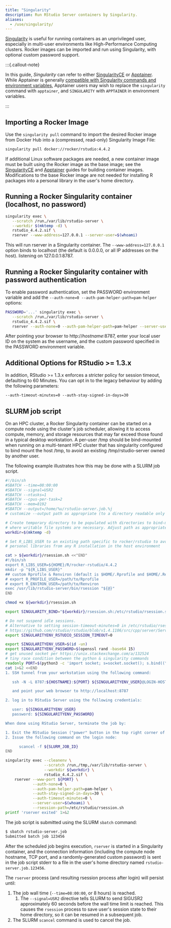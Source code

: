 ```yaml
---
title: "Singularity"
description: Run RStudio Server containers by Singularity.
aliases:
  - /use/singularity/
---
```


[Singularity](https://docs.sylabs.io/guides/latest/user-guide/) is useful for running containers as an unprivileged user, especially in multi-user environments like High-Performance Computing clusters.
Rocker images can be imported and run using Singularity, with optional custom password support.

:::{.callout-note}

In this guide, *Singularity* can refer to either [SingularityCE](https://sylabs.io/singularity/) or [Apptainer](https://apptainer.org/).
While Apptainer is generally [compatible with Singularity commands and environment variables](https://apptainer.org/docs/user/latest/singularity_compatibility.html), Apptainer users may wish to replace the `singularity` command with `apptainer`, and `SINGULARITY` with `APPTAINER` in environment variables.

:::

## Importing a Rocker Image

Use the `singularity pull` command to import the desired Rocker image from Docker Hub into a (compressed, read-only) Singularity Image File:

```bash
singularity pull docker://rocker/rstudio:4.4.2
```

If additional Linux software packages are needed, a new container image must be built using the Rocker image as the base image; see the [SingularityCE](https://docs.sylabs.io/guides/latest/user-guide/build_a_container.html) and [Apptainer](https://apptainer.org/docs/user/latest/build_a_container.html) guides for building container images.
Modifications to the base Rocker image are not needed for installing R packages into a personal library in the user's home directory.

## Running a Rocker Singularity container (localhost, no password)

```bash
singularity exec \
   --scratch /run,/var/lib/rstudio-server \
   --workdir $(mktemp -d) \
   rstudio_4.4.2.sif \
   rserver --www-address=127.0.0.1 --server-user=$(whoami)
```

This will run rserver in a Singularity container.
The `--www-address=127.0.0.1` option binds to localhost (the default is 0.0.0.0, or all IP addresses on the host).
listening on 127.0.0.1:8787.

## Running a Rocker Singularity container with password authentication

To enable password authentication, set the PASSWORD environment variable and add the `--auth-none=0 --auth-pam-helper-path=pam-helper` options:

```bash
PASSWORD='...' singularity exec \
   --scratch /run,/var/lib/rstudio-server \
   rstudio_4.4.2.sif \
   rserver --auth-none=0 --auth-pam-helper-path=pam-helper --server-user=$(whoami)
```

After pointing your browser to http://*hostname*:8787, enter your local user ID on the system as the username, and the custom password specified in the PASSWORD environment variable.

## Additional Options for RStudio >= 1.3.x

In addition, RStudio >= 1.3.x enforces a stricter policy for session timeout, defaulting to 60 Minutes. You can opt in to the legacy behaviour by adding the following parameters:

```default
--auth-timeout-minutes=0 --auth-stay-signed-in-days=30
```

## SLURM job script

On an HPC cluster, a Rocker Singularity container can be started on a compute node using the cluster's job scheduler, allowing it to access compute, memory, and storage resources that may far exceed those found in a typical desktop workstation.
A per-user /tmp should be bind-mounted when running on a multi-tenant HPC cluster that has singularity configured to bind mount the host /tmp, to avoid an existing /tmp/rstudio-server owned by another user.

The following example illustrates how this may be done with a SLURM job script.

```sh
#!/bin/sh
#SBATCH --time=08:00:00
#SBATCH --signal=USR2
#SBATCH --ntasks=1
#SBATCH --cpus-per-task=2
#SBATCH --mem=8192
#SBATCH --output=/home/%u/rstudio-server.job.%j
# customize --output path as appropriate (to a directory readable only by the user!)

# Create temporary directory to be populated with directories to bind-mount in the container
# where writable file systems are necessary. Adjust path as appropriate for your computing environment.
workdir=$(mktemp -d)

# Set R_LIBS_USER to an existing path specific to rocker/rstudio to avoid conflicts with
# personal libraries from any R installation in the host environment

cat > ${workdir}/rsession.sh <<"END"
#!/bin/sh
export R_LIBS_USER=${HOME}/R/rocker-rstudio/4.4.2
mkdir -p "${R_LIBS_USER}"
## custom Rprofile & Renviron (default is $HOME/.Rprofile and $HOME/.Renviron)
# export R_PROFILE_USER=/path/to/Rprofile
# export R_ENVIRON_USER=/path/to/Renviron
exec /usr/lib/rstudio-server/bin/rsession "${@}"
END

chmod +x ${workdir}/rsession.sh

export SINGULARITY_BIND="${workdir}/rsession.sh:/etc/rstudio/rsession.sh"

# Do not suspend idle sessions.
# Alternative to setting session-timeout-minutes=0 in /etc/rstudio/rsession.conf
# https://github.com/rstudio/rstudio/blob/v1.4.1106/src/cpp/server/ServerSessionManager.cpp#L126
export SINGULARITYENV_RSTUDIO_SESSION_TIMEOUT=0

export SINGULARITYENV_USER=$(id -un)
export SINGULARITYENV_PASSWORD=$(openssl rand -base64 15)
# get unused socket per https://unix.stackexchange.com/a/132524
# tiny race condition between the python & singularity commands
readonly PORT=$(python3 -c 'import socket; s=socket.socket(); s.bind(("", 0)); print(s.getsockname()[1]); s.close()')
cat 1>&2 <<END
1. SSH tunnel from your workstation using the following command:

   ssh -N -L 8787:${HOSTNAME}:${PORT} ${SINGULARITYENV_USER}@LOGIN-HOST

   and point your web browser to http://localhost:8787

2. log in to RStudio Server using the following credentials:

   user: ${SINGULARITYENV_USER}
   password: ${SINGULARITYENV_PASSWORD}

When done using RStudio Server, terminate the job by:

1. Exit the RStudio Session ("power" button in the top right corner of the RStudio window)
2. Issue the following command on the login node:

      scancel -f ${SLURM_JOB_ID}
END

singularity exec --cleanenv \
                 --scratch /run,/tmp,/var/lib/rstudio-server \
                 --workdir ${workdir} \
                 rstudio_4.4.2.sif \
    rserver --www-port ${PORT} \
            --auth-none=0 \
            --auth-pam-helper-path=pam-helper \
            --auth-stay-signed-in-days=30 \
            --auth-timeout-minutes=0 \
            --server-user=$(whoami) \
            --rsession-path=/etc/rstudio/rsession.sh
printf 'rserver exited' 1>&2
```

The job script is submitted using the SLURM `sbatch` command:

```bash
$ sbatch rstudio-server.job
Submitted batch job 123456
```

After the scheduled job begins execution, `rserver` is started in a Singularity container, and the connection information (including the compute node hostname, TCP port, and a randomly-generated custom password) is sent in the job script stderr to a file in the user's home directory named `rstudio-server.job.123456`.

The `rserver` process (and resulting rsession process after login) will persist until:

1. The job wall time (`--time=08:00:00`, or 8 hours) is reached.
   1. The `--signal=USR2` directive tells SLURM to send SIGUSR2 approximately 60 seconds before the wall time limit is reached.
      This causes the `rsession` process to save user's session state to their home directory, so it can be resumed in a subsequent job.
2. The SLURM `scancel` command is used to cancel the job.

